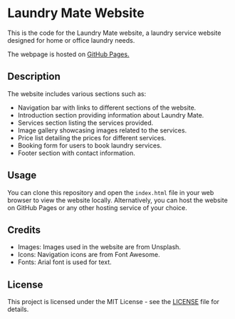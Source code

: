 # Laundry Mate Website

This is the code for the Laundry Mate website, a laundry service website designed for home or office laundry needs.

The webpage is hosted on [GitHub Pages.](https://nilaelang.github.io/HTML-Task/)

## Description

The website includes various sections such as:
- Navigation bar with links to different sections of the website.
- Introduction section providing information about Laundry Mate.
- Services section listing the services provided.
- Image gallery showcasing images related to the services.
- Price list detailing the prices for different services.
- Booking form for users to book laundry services.
- Footer section with contact information.

## Usage

You can clone this repository and open the `index.html` file in your web browser to view the website locally. Alternatively, you can host the website on GitHub Pages or any other hosting service of your choice.

## Credits

- Images: Images used in the website are from Unsplash.
- Icons: Navigation icons are from Font Awesome.
- Fonts: Arial font is used for text.

## License

This project is licensed under the MIT License - see the [LICENSE](LICENSE) file for details.
